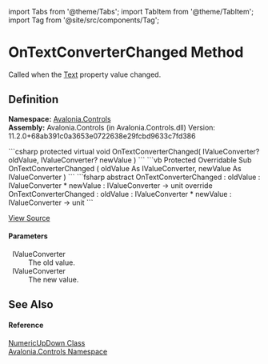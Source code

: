 import Tabs from '@theme/Tabs'; 
import TabItem from '@theme/TabItem'; 
import Tag from '@site/src/components/Tag'; 

# OnTextConverterChanged Method


Called when the <a href="P_Avalonia_Controls_NumericUpDown_Text">Text</a> property value changed.



## Definition
**Namespace:** <a href="N_Avalonia_Controls">Avalonia.Controls</a>  
**Assembly:** Avalonia.Controls (in Avalonia.Controls.dll) Version: 11.2.0+68ab391c0a3653e0722638e29fcbd9633c7fd386

<Tabs groupId="api-code-preview">
<TabItem value="csharp" label="C#">
```csharp
protected virtual void OnTextConverterChanged(
	IValueConverter? oldValue,
	IValueConverter? newValue
)
```
</TabItem>
<TabItem value="vb" label="VB">
```vb
Protected Overridable Sub OnTextConverterChanged ( 
	oldValue As IValueConverter,
	newValue As IValueConverter
)
```
</TabItem>
<TabItem value="fsharp" label="F#">
```fsharp
abstract OnTextConverterChanged : 
        oldValue : IValueConverter * 
        newValue : IValueConverter -> unit 
override OnTextConverterChanged : 
        oldValue : IValueConverter * 
        newValue : IValueConverter -> unit 
```
</TabItem>
</Tabs>



<a href="https://github.com/AvaloniaUI/Avalonia/tree/master/srcAvalonia.Controls/NumericUpDown/NumericUpDown.cs#L562" title="View the source code">View Source</a>



#### Parameters
<dl><dt>  IValueConverter</dt><dd>The old value.</dd><dt>  IValueConverter</dt><dd>The new value.</dd></dl>

## See Also


#### Reference
<a href="T_Avalonia_Controls_NumericUpDown">NumericUpDown Class</a>  
<a href="N_Avalonia_Controls">Avalonia.Controls Namespace</a>  
